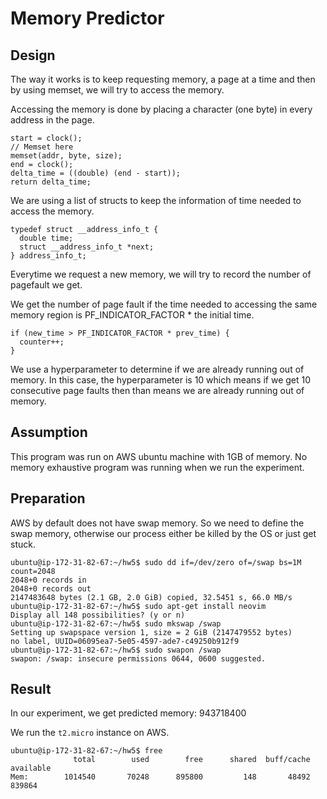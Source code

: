 # Memory Predictor

## Design

The way it works is to keep requesting memory, a page at a time and then by using memset, we will try to access the memory.

Accessing the memory is done by placing a character (one byte) in every address in the page.

```
start = clock();
// Memset here
memset(addr, byte, size);
end = clock();
delta_time = ((double) (end - start));
return delta_time;
```

We are using a list of structs to keep the information of time needed to access the memory.

```
typedef struct __address_info_t {
  double time;
  struct __address_info_t *next;
} address_info_t;
```

Everytime we request a new memory, we will try to record the number of pagefault we get.

We get the number of page fault if the time needed to accessing the same memory region is PF_INDICATOR_FACTOR * the initial time.

```
if (new_time > PF_INDICATOR_FACTOR * prev_time) {
  counter++;
}
```

We use a hyperparameter to determine if we are already running out of memory.
In this case, the hyperparameter is 10 which means if we get 10 consecutive page faults then than means we are already running out of memory.


## Assumption

This program was run on AWS ubuntu machine with 1GB of memory.
No memory exhaustive program was running when we run the experiment.

## Preparation

AWS by default does not have swap memory. So we need to define the swap memory, otherwise our process either be killed by the OS or just get stuck.

```
ubuntu@ip-172-31-82-67:~/hw5$ sudo dd if=/dev/zero of=/swap bs=1M count=2048
2048+0 records in
2048+0 records out
2147483648 bytes (2.1 GB, 2.0 GiB) copied, 32.5451 s, 66.0 MB/s
ubuntu@ip-172-31-82-67:~/hw5$ sudo apt-get install neovim
Display all 148 possibilities? (y or n)
ubuntu@ip-172-31-82-67:~/hw5$ sudo mkswap /swap
Setting up swapspace version 1, size = 2 GiB (2147479552 bytes)
no label, UUID=06095ea7-5e05-4597-ade7-c49250b912f9
ubuntu@ip-172-31-82-67:~/hw5$ sudo swapon /swap
swapon: /swap: insecure permissions 0644, 0600 suggested.
```

## Result

In our experiment, we get predicted memory: 943718400

We run the `t2.micro` instance on AWS.

```
ubuntu@ip-172-31-82-67:~/hw5$ free
              total        used        free      shared  buff/cache   available
Mem:        1014540       70248      895800         148       48492      839864
```
